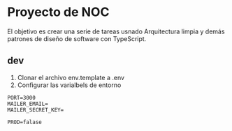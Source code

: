 # Proyecto de NOC
El objetivo es crear una serie de tareas usnado Arquitectura limpia y demás patrones de diseño de software con TypeScript.

## dev
1. Clonar el archivo env.template a .env
2. Configurar las varialbels de entorno 

```
PORT=3000
MAILER_EMAIL=
MAILER_SECRET_KEY=

PROD=falase
```
